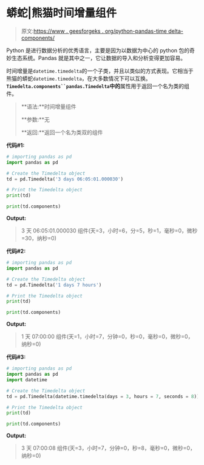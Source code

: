 # 蟒蛇|熊猫时间增量组件

> 原文:[https://www . geesforgeks . org/python-pandas-time delta-components/](https://www.geeksforgeeks.org/python-pandas-timedelta-components/)

Python 是进行数据分析的优秀语言，主要是因为以数据为中心的 python 包的奇妙生态系统。Pandas 就是其中之一，它让数据的导入和分析变得更加容易。

时间增量是`datetime.timedelta`的一个子类，并且以类似的方式表现。它相当于熊猫的蟒蛇`datetime.timedelta`，在大多数情况下可以互换。**`Timedelta.components``pandas.Timedelta`中的**属性用于返回一个名为类的组件。

> **语法:**时间增量组件
> 
> **参数:**无
> 
> **返回:**返回一个名为类双的组件

**代码#1:**

```py
# importing pandas as pd 
import pandas as pd 

# Create the Timedelta object 
td = pd.Timedelta('3 days 06:05:01.000030') 

# Print the Timedelta object 
print(td) 

print(td.components)
```

**Output:**

> 3 天 06:05:01.000030
> 组件(天=3，小时=6，分=5，秒=1，毫秒=0，微秒=30，纳秒=0)

**代码#2:**

```py
# importing pandas as pd 
import pandas as pd 

# Create the Timedelta object 
td = pd.Timedelta('1 days 7 hours') 

# Print the Timedelta object 
print(td) 

print(td.components)
```

**Output:**

> 1 天 07:00:00
> 组件(天=1，小时=7，分钟=0，秒=0，毫秒=0，微秒=0，纳秒=0)

**代码#3:**

```py
# importing pandas as pd 
import pandas as pd 
import datetime

# Create the Timedelta object 
td = pd.Timedelta(datetime.timedelta(days = 3, hours = 7, seconds = 8)) 

# Print the Timedelta object 
print(td) 

print(td.components)
```

**Output:**

> 3 天 07:00:08
> 组件(天=3，小时=7，分钟=0，秒=8，毫秒=0，微秒=0，纳秒=0)